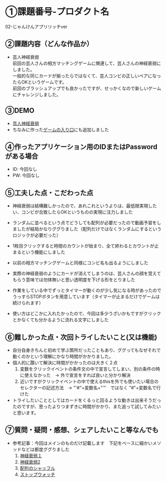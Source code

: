 # ①課題番号-プロダクト名
02-じゃんけんアプリリッチver

## ②課題内容（どんな作品か）
- 芸人神経衰弱  
前回の芸人さんの相方マッチングゲームに関連して、芸人さんの神経衰弱にしました。  
一般的な同じカードが揃ったらではなくて、芸人コンビの正しいペアになったらOKというゲームです。  
前回のブラッシュアップでも良かったですが、せっかくなので新しいゲームにチャレンジしました。

## ③DEMO
- [芸人神経衰弱](https://chisaxworks.github.io/gs_kadai02_janken_rich/memory.html)
- ちなみに作った[ゲームの入り口](https://chisaxworks.github.io/gs_kadai02_janken_rich/)にも追加しました

## ④作ったアプリケーション用のIDまたはPasswordがある場合

- ID: 今回なし
- PW: 今回なし

## ⑤工夫した点・こだわった点

- 神経衰弱は結構難しかったので、あれこれというよりは、最低限実現したい、コンビが合致したらOKというものの実現に注力しました
- ランダムに並べるという点でどうしても配列が必要だったので動画予習をしましたが結局かなりググりました（配列だけではなくランダムにするというロジックが必要だった）
    
- 1枚目クリックすると時間のカウントが始まり、全て終わるとカウントが止まるという機能にしました
- 以前の相方マッチングゲームと同様にコンビ名も出るようにしました
- 実際の神経衰弱のようにカードが消えてしまうのは、芸人さんの顔を覚えてもらう意味では勿体無いと思い透明度を下げる形をとりました
    
- 作業をしている中でずっとタイマーが動くのが少し気になる時があったのでうっすらSTOPボタンを用意しています（タイマーが止まるだけでゲームは続けられます）
- 使い方はどこかに入れたかったので、今回は多少うざいかもですがクリックとかなくても分かるように流れる文字にしました

## ⑥難しかった点・次回トライしたいこと(又は機能)

- 自分自身きちんと初めて学ぶ箇所だったこともあり、ググってもなぜそれで動くのかという理解にかなり時間がかかりました。
- 個人的に躓いて解決に時間がかかったのは大きく２点
  1. 変数をクリックイベントの条件文の中で宣言してしまい、別の条件の時に使えなかった　→ 外で宣言をすれば良いと分かり解決
  2. 近いですがクリックイベントの中で使えるthisを外でも使いたい場合のセレクターの記述方法　→ "'#"+変数名+"'"　ではなく "#"+変数名で行けた
- トライしたいこととしてはカードをくるっと回るような動きは出来そうだったのですが、思ったよりつまずきに時間がかかり、また追って試してみたいと思います。

## ⑦質問・疑問・感想、シェアしたいこと等なんでも
- 参考記事：今回はメインのものだけ記載します　下記をベースに細かいメソッドなどは都度ググりました
  1. [神経衰弱１](https://note.com/one_programming/n/n96176e4825d2)
  2. [神経衰弱2](https://kazutameblog.com/javascript/toranp-narvous/)
  3. [配列のシャッフル](https://qiita.com/pure-adachi/items/77fdf665ff6e5ea22128)
  4. [ストップウォッチ](https://qiita.com/RyujiWatanabe/items/d93a59d2ad02a33cecca)
